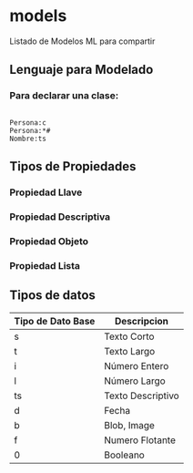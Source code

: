 # models
Listado de Modelos ML para compartir

## Lenguaje para Modelado
### Para declarar una clase:
```[CLASSNAME]:c
```
```[ml]
Persona:c
Persona:*#
Nombre:ts
```
## Tipos de Propiedades
### Propiedad Llave

### Propiedad Descriptiva

### Propiedad Objeto

### Propiedad Lista

## Tipos de datos

Tipo de Dato Base | Descripcion
------------------|------------
s| Texto Corto
t| Texto Largo
i| Número Entero
l| Número Largo
ts| Texto Descriptivo
d| Fecha
b| Blob, Image
f| Numero Flotante
0| Booleano